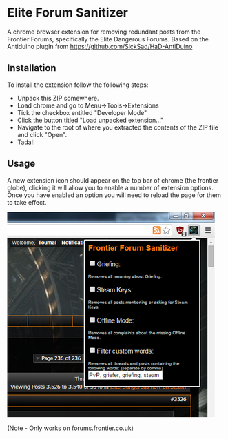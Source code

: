 Elite Forum Sanitizer
=====================

A chrome browser extension for removing redundant posts from the Frontier Forums, specifically the Elite Dangerous Forums.
Based on the Antiduino plugin from https://github.com/SickSad/HaD-AntiDuino

Installation
------------

To install the extension follow the following steps:

* Unpack this ZIP somewhere.
* Load chrome and go to Menu->Tools->Extensions
* Tick the checkbox entitled "Developer Mode"
* Click the button titled "Load unpacked extension..."
* Navigate to the root of where you extracted the contents of the ZIP file and click "Open".
* Tada!!

Usage
-----
A new extension icon should appear on the top bar of chrome (the frontier globe), clicking it will allow you to enable a number of extension options. Once you have enabled an option you will need to reload the page for them to take effect.

![Screenshot](forumsanitizer.png)

(Note - Only works on forums.frontier.co.uk)

